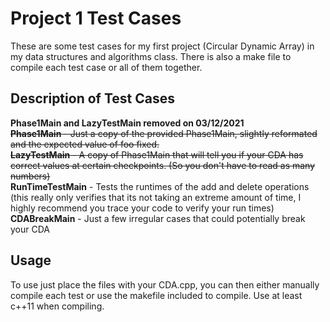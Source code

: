 # Project 1 Test Cases
These are some test cases for my first project (Circular Dynamic Array) in my data structures and algorithms class. There is also a make file to compile each test case or all of them together.
## Description of Test Cases
**Phase1Main and LazyTestMain removed on 03/12/2021**  
~~**Phase1Main** - Just a copy of the provided Phase1Main, slightly reformated and the expected value of foo fixed.  
**LazyTestMain** - A copy of Phase1Main that will tell you if your CDA has correct values at certain checkpoints. (So you don't have to read as many numbers)~~  
**RunTimeTestMain** - Tests the runtimes of the add and delete operations (this really only verifies that its not taking an extreme amount of time, I highly recommend you trace your code to verify your run times)  
**CDABreakMain** - Just a few irregular cases that could potentially break your CDA  

## Usage
To use just place the files with your CDA.cpp, you can then either manually compile each test or use the makefile included to compile. 
Use at least c++11 when compiling.

